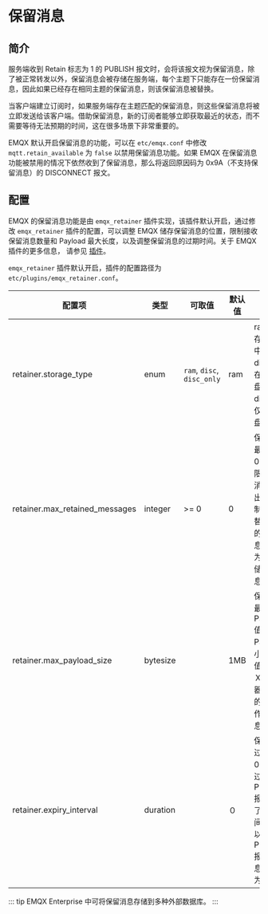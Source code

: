 # 保留消息

## 简介

服务端收到 Retain 标志为 1 的 PUBLISH 报文时，会将该报文视为保留消息，除了被正常转发以外，保留消息会被存储在服务端，每个主题下只能存在一份保留消息，因此如果已经存在相同主题的保留消息，则该保留消息被替换。

当客户端建立订阅时，如果服务端存在主题匹配的保留消息，则这些保留消息将被立即发送给该客户端。借助保留消息，新的订阅者能够立即获取最近的状态，而不需要等待无法预期的时间，这在很多场景下非常重要的。

EMQX 默认开启保留消息的功能，可以在 `etc/emqx.conf` 中修改 `mqtt.retain_available` 为 `false` 以禁用保留消息功能。如果 EMQX 在保留消息功能被禁用的情况下依然收到了保留消息，那么将返回原因码为 0x9A（不支持保留消息）的 DISCONNECT 报文。

## 配置

EMQX 的保留消息功能是由 `emqx_retainer` 插件实现，该插件默认开启，通过修改 `emqx_retainer` 插件的配置，可以调整 EMQX 储存保留消息的位置，限制接收保留消息数量和 Payload 最大长度，以及调整保留消息的过期时间。关于 EMQX 插件的更多信息， 请参见 [插件](./plugins.md)。

`emqx_retainer` 插件默认开启，插件的配置路径为 `etc/plugins/emqx_retainer.conf`。

| 配置项                         | 类型     | 可取值                   | 默认值 | 说明                                                         |
| ------------------------------ | -------- | ------------------------ | ------ | ------------------------------------------------------------ |
| retainer.storage_type          | enum     | `ram`, `disc`, `disc_only` | ram |ram：仅储存在内存中；<br />disc：储存在内存和硬盘中；<br />disc_only：仅储存在硬盘中。|
| retainer.max_retained_messages | integer  | \>= 0                    | 0      | 保留消息的最大数量，0 表示没有限制。保留消息数量超出最大值限制后，可以替换已存在的保留消息，但不能为新的主题储存保留消息。 |
| retainer.max_payload_size      | bytesize |                          | 1MB    | 保留消息的最大 Payload 值。Payload 大小超出最大值后 EMQ Ｘ 消息服务器会把收到的保留消息作为普通消息处理。 |
| retainer.expiry_interval       | duration |                          | ０     | 保留消息的过期时间，0 表示永不过期。如果 PUBLISH 报文中设置了消息过期间隔，那么以 PUBLISH 报文中的消息过期间隔为准。 |

::: tip
EMQX Enterprise 中可将保留消息存储到多种外部数据库。
:::
